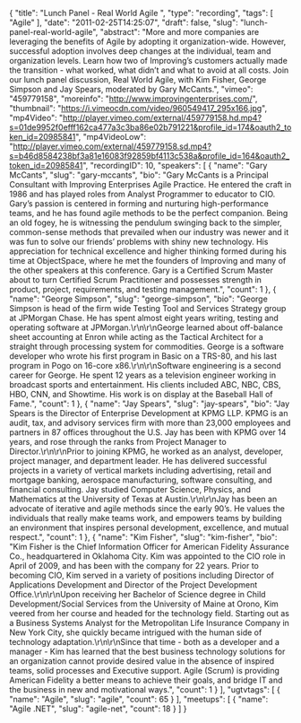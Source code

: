 {
  "title": "Lunch Panel - Real World Agile ",
  "type": "recording",
  "tags": [
    "Agile"
  ],
  "date": "2011-02-25T14:25:07",
  "draft": false,
  "slug": "lunch-panel-real-world-agile",
  "abstract": "More and more companies are leveraging the benefits of Agile by adopting it organization-wide. However, successful adoption involves deep changes at the individual, team and organization levels. Learn how two of Improving’s customers actually made the transition - what worked, what didn’t and what to avoid at all costs. Join our lunch panel discussion, Real World Agile, with Kim Fisher, George Simpson and Jay Spears, moderated by Gary McCants.",
  "vimeo": "459779158",
  "moreinfo": "http://www.improvingenterprises.com/",
  "thumbnail": "https://i.vimeocdn.com/video/960549417_295x166.jpg",
  "mp4Video": "http://player.vimeo.com/external/459779158.hd.mp4?s=01de9952f0efff162ca477a3c3ba86e02b791221&profile_id=174&oauth2_token_id=20985841",
  "mp4VideoLow": "http://player.vimeo.com/external/459779158.sd.mp4?s=b46d8584238bf3a81e16083f92859bf4113c538a&profile_id=164&oauth2_token_id=20985841",
  "recordingID": 10,
  "speakers": [
    {
      "name": "Gary McCants",
      "slug": "gary-mccants",
      "bio": "Gary McCants is a Principal Consultant with Improving Enterprises Agile Practice. He entered the craft in 1986 and has played roles from Analyst Programmer to educator to CIO. Gary’s passion is centered in forming and nurturing high-performance teams, and he has found agile methods to be the perfect companion. Being an old fogey, he is witnessing the pendulum swinging back to the simpler, common-sense methods that prevailed when our industry was newer and it was fun to solve our friends’ problems with shiny new technology. His appreciation for technical excellence and higher thinking formed during his time at ObjectSpace, where he met the founders of Improving and many of the other speakers at this conference. Gary is a Certified Scrum Master about to turn Certified Scrum Practitioner and possesses strength in product, project, requirements, and testing management.",
      "count": 1
    },
    {
      "name": "George Simpson",
      "slug": "george-simpson",
      "bio": "George Simpson is head of the firm wide Testing Tool and Services Strategy group at JPMorgan Chase. He has spent almost eight years writing, testing and operating software at JPMorgan.\r\n\r\nGeorge learned about off-balance sheet accounting at Enron while acting as the Tactical Architect for a straight through processing system for commodities. George is a software developer who wrote his first program in Basic on a TRS-80, and his last program in Pogo on 16-core x86.\r\n\r\nSoftware engineering is a second career for George. He spent 12 years as a television engineer working in broadcast sports and entertainment. His clients included ABC, NBC, CBS, HBO, CNN, and Showtime. His work is on display at the Baseball Hall of Fame.",
      "count": 1
    },
    {
      "name": "Jay Spears",
      "slug": "jay-spears",
      "bio": "Jay Spears is the Director of Enterprise Development at KPMG LLP. KPMG is an audit, tax, and advisory services firm with more than 23,000 employees and partners in 87 offices throughout the U.S. Jay has been with KPMG over 14 years, and rose through the ranks from Project Manager to Director.\r\n\r\nPrior to joining KPMG, he worked as an analyst, developer, project manager, and department leader. He has delivered successful projects in a variety of vertical markets including advertising, retail and mortgage banking, aerospace manufacturing, software consulting, and financial consulting. Jay studied Computer Science, Physics, and Mathematics at the University of Texas at Austin.\r\n\r\nJay has been an advocate of iterative and agile methods since the early 90’s. He values the individuals that really make teams work, and empowers teams by building an environment that inspires personal development, excellence, and mutual respect.",
      "count": 1
    },
    {
      "name": "Kim Fisher",
      "slug": "kim-fisher",
      "bio": "Kim Fisher is the Chief Information Officer for American Fidelity Assurance Co., headquartered in Oklahoma City. Kim was appointed to the CIO role in April of 2009, and has been with the company for 22 years. Prior to becoming CIO, Kim served in a variety of positions including Director of Applications Development and Director of the Project Development Office.\r\n\r\nUpon receiving her Bachelor of Science degree in Child Development/Social Services from the University of Maine at Orono, Kim veered from her course and headed for the technology field. Starting out as a Business Systems Analyst for the Metropolitan Life Insurance Company in New York City, she quickly became intrigued with the human side of technology adaptation.\r\n\r\nSince that time - both as a developer and a manager - Kim has learned that the best business technology solutions for an organization cannot provide desired value in the absence of inspired teams, solid processes and Executive support. Agile (Scrum) is providing American Fidelity a better means to achieve their goals, and bridge IT and the business in new and motivational ways.",
      "count": 1
    }
  ],
  "ugtvtags": [
    {
      "name": "Agile",
      "slug": "agile",
      "count": 65
    }
  ],
  "meetups": [
    {
      "name": "Agile .NET",
      "slug": "agile-net",
      "count": 18
    }
  ]
}